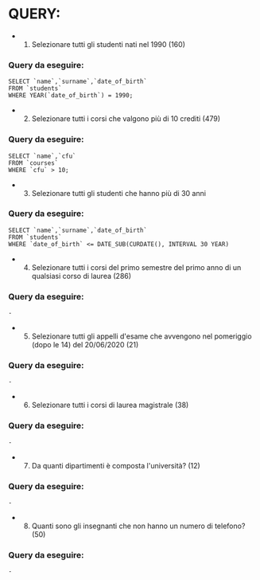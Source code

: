 # QUERY:

- 1.  Selezionare tutti gli studenti nati nel 1990 (160)

### Query da eseguire:

    SELECT `name`,`surname`,`date_of_birth`
    FROM `students`
    WHERE YEAR(`date_of_birth`) = 1990;

- 2.  Selezionare tutti i corsi che valgono più di 10 crediti (479)

### Query da eseguire:

    SELECT `name`,`cfu`
    FROM `courses`
    WHERE `cfu` > 10;

- 3. Selezionare tutti gli studenti che hanno più di 30 anni

### Query da eseguire:

    SELECT `name`,`surname`,`date_of_birth`
    FROM `students`
    WHERE `date_of_birth` <= DATE_SUB(CURDATE(), INTERVAL 30 YEAR)

- 4. Selezionare tutti i corsi del primo semestre del primo anno di un qualsiasi corso di
     laurea (286)

### Query da eseguire:

    -

- 5. Selezionare tutti gli appelli d'esame che avvengono nel pomeriggio (dopo le 14) del
     20/06/2020 (21)

### Query da eseguire:

    -

- 6. Selezionare tutti i corsi di laurea magistrale (38)

### Query da eseguire:

    -

- 7. Da quanti dipartimenti è composta l'università? (12)

### Query da eseguire:

    -

- 8. Quanti sono gli insegnanti che non hanno un numero di telefono? (50)

### Query da eseguire:

    -
